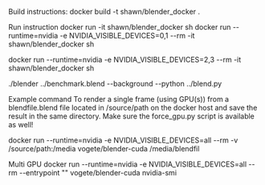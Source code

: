 Build instructions:
docker build -t shawn/blender_docker .

Run instruction
docker run -it shawn/blender_docker sh
docker run --runtime=nvidia -e NVIDIA_VISIBLE_DEVICES=0,1 --rm -it shawn/blender_docker sh

docker run --runtime=nvidia -e NVIDIA_VISIBLE_DEVICES=2,3 --rm -it shawn/blender_docker sh

./blender ../benchmark.blend --background --python ../blend.py

Example command
To render a single frame (using GPU(s)) from a blendfile.blend file located in /source/path on the docker host and save the result in the same directory. Make sure the force_gpu.py script is available as well!

docker run --runtime=nvidia -e NVIDIA_VISIBLE_DEVICES=all --rm -v /source/path:/media vogete/blender-cuda /media/blendfil

Multi GPU
docker run --runtime=nvidia -e NVIDIA_VISIBLE_DEVICES=all --rm --entrypoint "" vogete/blender-cuda nvidia-smi
